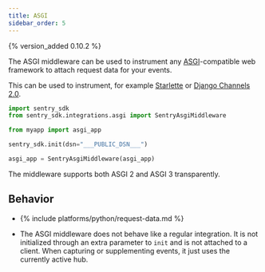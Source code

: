 ```yaml
---
title: ASGI
sidebar_order: 5
---
```


{% version_added 0.10.2 %}

<!-- WIZARD -->

The ASGI middleware can be used to instrument any [ASGI](https://asgi.readthedocs.io/en/latest/)-compatible web framework to attach request data for your events.

This can be used to instrument, for example [Starlette](https://www.starlette.io/middleware/) or [Django Channels 2.0](https://channels.readthedocs.io/en/latest/).

```python
import sentry_sdk
from sentry_sdk.integrations.asgi import SentryAsgiMiddleware

from myapp import asgi_app

sentry_sdk.init(dsn="___PUBLIC_DSN___")

asgi_app = SentryAsgiMiddleware(asgi_app)
```

The middleware supports both ASGI 2 and ASGI 3 transparently.

<!-- TODO-ADD-VERIFICATION-EXAMPLE -->
<!-- ENDWIZARD -->

## Behavior

* {% include platforms/python/request-data.md %}

* The ASGI middleware does not behave like a regular integration. It is not initialized through an extra parameter to `init` and is not attached to a client. When capturing or supplementing events, it just uses the currently active hub.
